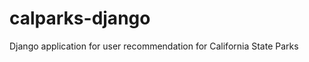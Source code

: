 calparks-django
===============

Django application for user recommendation for California State Parks
